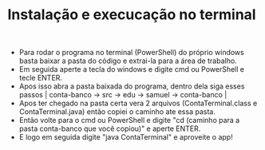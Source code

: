 ## <h1> Instalação e execucação no terminal </h1>

<br>

 * Para rodar o programa no terminal (PowerShell) do próprio windows basta baixar a pasta do código e extrai-la para a área de trabalho.
 * Em seguida aperte a tecla do windows e digite cmd ou PowerShell e tecle ENTER.
 * Apos isso abra a pasta baixada do programa, dentro dela siga esses passos | conta-banco -> src -> edu -> samuel -> conta-banco |
 * Apos ter chegado na pasta certa vera 2 arquivos (ContaTerminal.class e ContaTerminal.java) então copiei o caminho ate essa pasta.
 * Então volte para o cmd ou PowerShell e digite "cd (caminho para a pasta conta-banco que você copiou)" e aperte ENTER.
 * E logo em seguida digite "java ContaTerminal" e aproveite o app!
